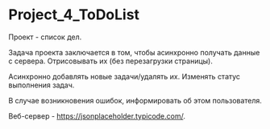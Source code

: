 # Project_4_ToDoList

Проект - список дел.

Задача проекта заключается в том, чтобы асинхронно получать данные с сервера. 
Отрисовывать их (без перезагрузки страницы). 

Асинхронно добавлять новые задачи/удалять их. 
Изменять статус выполнения задач. 

В случае возникновения ошибок, информировать об этом пользователя.

Веб-сервер - https://jsonplaceholder.typicode.com/.
